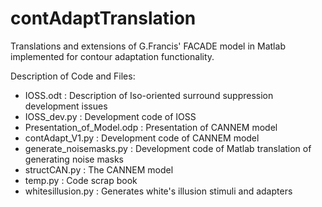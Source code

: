 # contAdaptTranslation
Translations and extensions of G.Francis' FACADE model in Matlab implemented for contour adaptation functionality.

Description of Code and Files:

- IOSS.odt :  	                Description of Iso-oriented surround suppression development issues
- IOSS_dev.py :  	              Development code of IOSS
- Presentation_of_Model.odp :  	Presentation of CANNEM model
- contAdapt_V1.py :  	          Development code of CANNEM model
- generate_noisemasks.py :  	  Development code of Matlab translation of generating noise masks
- structCAN.py :  	            The CANNEM model
- temp.py :  	                  Code scrap book
- whitesillusion.py :  	        Generates white's illusion stimuli and adapters
